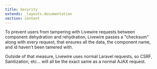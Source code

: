 ```yaml
---
title: Security
extends: _layouts.documentation
section: content
---
```


To prevent users from tampering with Livewire requests between component dehydration and rehydration, Livewire passes a "checksum" along with every request, that ensures all the data, the component name, and id haven't been tamered with.

Outside of that measure, Livewire uses normal Laravel requests, so CSRF, Sanitization, etc... will all be the exact same as a normal AJAX request.
